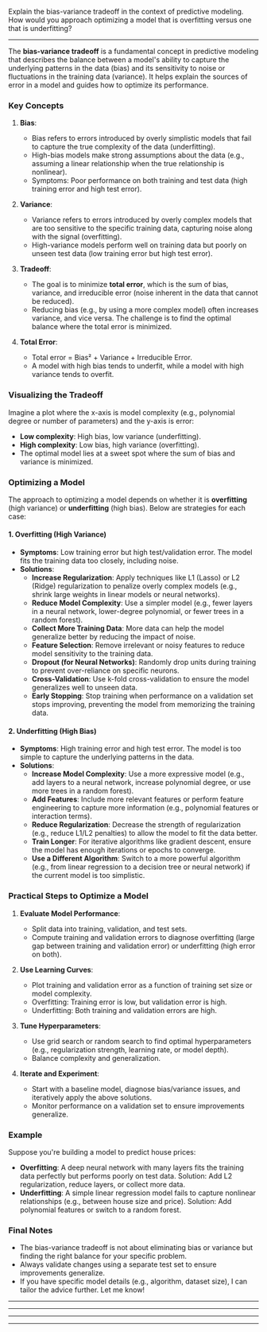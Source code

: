    Explain the bias-variance tradeoff in the context of predictive modeling. How would you approach optimizing a model that is overfitting versus one that is underfitting?

------------


The **bias-variance tradeoff** is a fundamental concept in predictive modeling that describes the balance between a model's ability to capture the underlying patterns in the data (bias) and its sensitivity to noise or fluctuations in the training data (variance). It helps explain the sources of error in a model and guides how to optimize its performance.

### Key Concepts
1. **Bias**:
   - Bias refers to errors introduced by overly simplistic models that fail to capture the true complexity of the data (underfitting).
   - High-bias models make strong assumptions about the data (e.g., assuming a linear relationship when the true relationship is nonlinear).
   - Symptoms: Poor performance on both training and test data (high training error and high test error).

2. **Variance**:      
   - Variance refers to errors introduced by overly complex models that are too sensitive to the specific training data, capturing noise along with the signal (overfitting).
   - High-variance models perform well on training data but poorly on unseen test data (low training error but high test error).

3. **Tradeoff**:
   - The goal is to minimize **total error**, which is the sum of bias, variance, and irreducible error (noise inherent in the data that cannot be reduced).
   - Reducing bias (e.g., by using a more complex model) often increases variance, and vice versa. The challenge is to find the optimal balance where the total error is minimized.

4. **Total Error**:
   - Total error = Bias² + Variance + Irreducible Error.
   - A model with high bias tends to underfit, while a model with high variance tends to overfit.

### Visualizing the Tradeoff
Imagine a plot where the x-axis is model complexity (e.g., polynomial degree or number of parameters) and the y-axis is error:
- **Low complexity**: High bias, low variance (underfitting).
- **High complexity**: Low bias, high variance (overfitting).
- The optimal model lies at a sweet spot where the sum of bias and variance is minimized.

### Optimizing a Model
The approach to optimizing a model depends on whether it is **overfitting** (high variance) or **underfitting** (high bias). Below are strategies for each case:

#### 1. **Overfitting (High Variance)**
- **Symptoms**: Low training error but high test/validation error. The model fits the training data too closely, including noise.
- **Solutions**:
  - **Increase Regularization**: Apply techniques like L1 (Lasso) or L2 (Ridge) regularization to penalize overly complex models (e.g., shrink large weights in linear models or neural networks).
  - **Reduce Model Complexity**: Use a simpler model (e.g., fewer layers in a neural network, lower-degree polynomial, or fewer trees in a random forest).
  - **Collect More Training Data**: More data can help the model generalize better by reducing the impact of noise.
  - **Feature Selection**: Remove irrelevant or noisy features to reduce model sensitivity to the training data.
  - **Dropout (for Neural Networks)**: Randomly drop units during training to prevent over-reliance on specific neurons.
  - **Cross-Validation**: Use k-fold cross-validation to ensure the model generalizes well to unseen data.
  - **Early Stopping**: Stop training when performance on a validation set stops improving, preventing the model from memorizing the training data.

#### 2. **Underfitting (High Bias)**
- **Symptoms**: High training error and high test error. The model is too simple to capture the underlying patterns in the data.
- **Solutions**:
  - **Increase Model Complexity**: Use a more expressive model (e.g., add layers to a neural network, increase polynomial degree, or use more trees in a random forest).
  - **Add Features**: Include more relevant features or perform feature engineering to capture more information (e.g., polynomial features or interaction terms).
  - **Reduce Regularization**: Decrease the strength of regularization (e.g., reduce L1/L2 penalties) to allow the model to fit the data better.
  - **Train Longer**: For iterative algorithms like gradient descent, ensure the model has enough iterations or epochs to converge.
  - **Use a Different Algorithm**: Switch to a more powerful algorithm (e.g., from linear regression to a decision tree or neural network) if the current model is too simplistic.

### Practical Steps to Optimize a Model
1. **Evaluate Model Performance**:
   - Split data into training, validation, and test sets.
   - Compute training and validation errors to diagnose overfitting (large gap between training and validation error) or underfitting (high error on both).

2. **Use Learning Curves**:
   - Plot training and validation error as a function of training set size or model complexity.
   - Overfitting: Training error is low, but validation error is high.
   - Underfitting: Both training and validation errors are high.

3. **Tune Hyperparameters**:
   - Use grid search or random search to find optimal hyperparameters (e.g., regularization strength, learning rate, or model depth).
   - Balance complexity and generalization.

4. **Iterate and Experiment**:
   - Start with a baseline model, diagnose bias/variance issues, and iteratively apply the above solutions.
   - Monitor performance on a validation set to ensure improvements generalize.

### Example
Suppose you're building a model to predict house prices:
- **Overfitting**: A deep neural network with many layers fits the training data perfectly but performs poorly on test data. Solution: Add L2 regularization, reduce layers, or collect more data.
- **Underfitting**: A simple linear regression model fails to capture nonlinear relationships (e.g., between house size and price). Solution: Add polynomial features or switch to a random forest.

### Final Notes
- The bias-variance tradeoff is not about eliminating bias or variance but finding the right balance for your specific problem.
- Always validate changes using a separate test set to ensure improvements generalize.
- If you have specific model details (e.g., algorithm, dataset size), I can tailor the advice further. Let me know!

------------
------------
------------
------------



